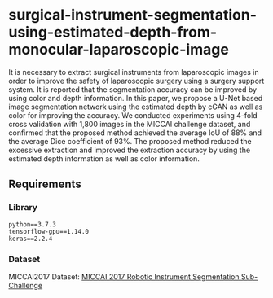 # surgical-instrument-segmentation-using-estimated-depth-from-monocular-laparoscopic-image
It is necessary to extract surgical instruments from laparoscopic images in order to improve the safety of laparoscopic surgery using a surgery support system. It is reported that the segmentation accuracy can be improved by using color and depth information. In this paper, we propose a U-Net based image segmentation network using the estimated depth by cGAN as well as color for improving the accuracy. We conducted experiments using 4-fold cross validation with 1,800 images in the MICCAI challenge dataset, and confirmed that the proposed method achieved the average IoU of 88% and the average Dice coefficient of 93%. The proposed method reduced the excessive extraction and improved the extraction accuracy by using the estimated depth information as well as color information.

## Requirements
### Library
```
python==3.7.3
tensorflow-gpu==1.14.0
keras==2.2.4
```
### Dataset
MICCAI2017 Dataset: [MICCAI 2017 Robotic Instrument Segmentation Sub-Challenge](https://endovissub2017-roboticinstrumentsegmentation.grand-challenge.org/)
